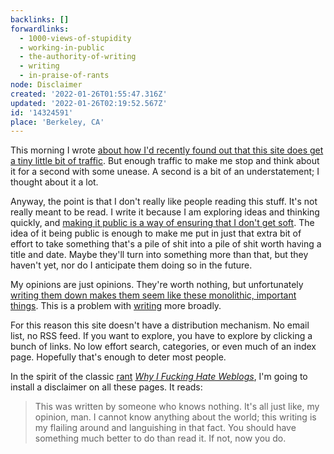 ```yaml
---
backlinks: []
forwardlinks:
  - 1000-views-of-stupidity
  - working-in-public
  - the-authority-of-writing
  - writing
  - in-praise-of-rants
node: Disclaimer
created: '2022-01-26T01:55:47.316Z'
updated: '2022-01-26T02:19:52.567Z'
id: '14324591'
place: 'Berkeley, CA'
---
```

This morning I wrote [about how I'd recently found out that this site does get a tiny little bit of traffic](1000-views-of-stupidity.md). But enough traffic to make me stop and think about it for a second with some unease. A second is a bit of an understatement; I thought about it a lot. 

Anyway, the point is that I don't really like people reading this stuff. It's not really meant to be read. I write it because I am exploring ideas and thinking quickly, and [making it public is a way of ensuring that I don't get soft](working-in-public.md). The idea of it being public is enough to make me put in just that extra bit of effort to take something that's a pile of shit into a pile of shit worth having a title and date. Maybe they'll turn into something more than that, but they haven't yet, nor do I anticipate them doing so in the future. 

My opinions are just opinions. They're worth nothing, but unfortunately [writing them down makes them seem like these monolithic, important things](the-authority-of-writing.md). This is a problem with [writing](writing.md) more broadly. 

For this reason this site doesn't have a distribution mechanism. No email list, no RSS feed. If you want to explore, you have to explore by clicking a bunch of links. No low effort search, categories, or even much of an index page. Hopefully that's enough to deter most people. 

In the spirit of the classic [rant](in-praise-of-rants.md) *[Why I Fucking Hate Weblogs](http://mama.indstate.edu/users/bones/WhyIHateWebLogs.html)*, I'm going to install a disclaimer on all these pages. It reads: 

> This was written by someone who knows nothing. It's all just like, my opinion, man. I cannot know anything about the world; this writing is my flailing around and languishing in that fact. You should have something much better to do than read it. If not, now you do. 
